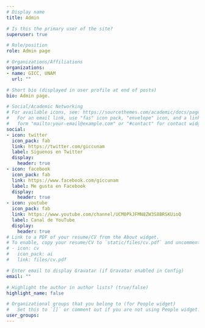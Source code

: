 ```yaml
---
# Display name
title: Admin

# Is this the primary user of the site?
superuser: true

# Role/position
role: Admin page

# Organizations/Affiliations
organizations:
- name: GICC, UNAM
  url: ""

# Short bio (displayed in user profile at end of posts)
bio: Admin page.

# Social/Academic Networking
# For available icons, see: https://sourcethemes.com/academic/docs/page-builder/#icons
#   For an email link, use "fas" icon pack, "envelope" icon, and a link in the
#   form "mailto:your-email@example.com" or "#contact" for contact widget.
social:
- icon: twitter
  icon_pack: fab
  link: https://twitter.com/giccunam
  label: Síguenos en Twitter
  display:
    header: true
- icon: facebook
  icon_pack: fab
  link: https://www.facebook.com/giccunam
  label: Me gusta en Facebook
  display:
    header: true
- icon: youtube
  icon_pack: fab
  link: https://www.youtube.com/channel/UCM0PkJFMN8ZW3S8BRSKUioQ
  label: Canal de YouTube
  display:
    header: true
# Link to a PDF of your resume/CV from the About widget.
# To enable, copy your resume/CV to `static/files/cv.pdf` and uncomment the lines below.
# - icon: cv
#   icon_pack: ai
#   link: files/cv.pdf

# Enter email to display Gravatar (if Gravatar enabled in Config)
email: ""

# Highlight the author in author lists? (true/false)
highlight_name: false

# Organizational groups that you belong to (for People widget)
#   Set this to `[]` or comment out if you are not using People widget.
user_groups:
---
```

